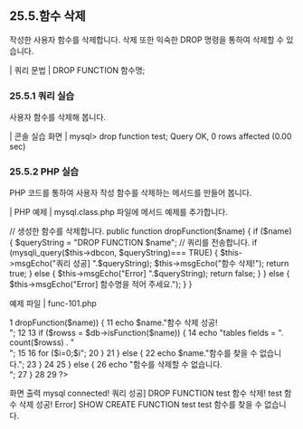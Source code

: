 
## 25.5.함수 삭제 
작성한 사용자 함수를 삭제합니다. 삭제 또한 익숙한 DROP 명령을 통하여 삭제할 수 있 습니다. 

| 쿼리 문법 | 
DROP FUNCTION 함수명; 

### 25.5.1 쿼리 실습 
사용자 함수를 삭제해 봅니다. 

| 콘솔 실습 화면 | 
mysql> drop function test; Query OK, 0 rows affected (0.00 sec) 

### 25.5.2 PHP 실습 
PHP 코드를 통하여 사용자 작성 함수를 삭제하는 메서드를 만들어 봅니다. 

| PHP 예제 | 
mysql.class.php 파일에 메서드 예제를 추가합니다. 

// 생성한 함수를 삭제합니다. public function dropFunction($name) { 
if ($name) { $queryString = "DROP FUNCTION $name"; 
// 쿼리를 전송합니다. 
if (mysqli_query($this->dbcon, $queryString)=== TRUE) { $this->msgEcho("쿼리 성공] ".$queryString); $this->msgEcho("함수 삭제!"); return true; 
} else { $this->msgEcho("Error] ".$queryString); return false; 
} 
} else { $this->msgEcho("Error] 함수명을 적어 주세요."); } } 

예제 파일 | func-101.php 

1 <?php 2 3 include "dbinfo.php"; 4 include "mysql.class.php"; 5 6 // ++ Mysqli DB 연결. 7 $db = new JinyMysql(); 8 9 $name = "test"; 10 if ($db->dropFunction($name)) { 11 echo $name."함수 삭제 성공! <br>"; 12 13 if ($rowss = $db->isFunction($name)) { 14 echo "tables fields = ". count($rowss) . "<br>"; 15 16 for ($i=0;$i<count($rowss);$i++) { 17 echo $i."="; 18 print_r($rowss[$i]); 19 echo "<br>"; 
20 } 
21 } else { 22 echo $name."함수를 찾을 수 없습니다."; 
23 } 24 
25 } else { 26 echo "함수를 삭제할 수 없습니다.<br>"; 
27 } 28 29 ?> 


화면 출력 
mysql connected! 쿼리 성공] DROP FUNCTION test 함수 삭제! test 함수 삭제 성공! Error] SHOW CREATE FUNCTION test test 함수를 찾을 수 없습니다. 

